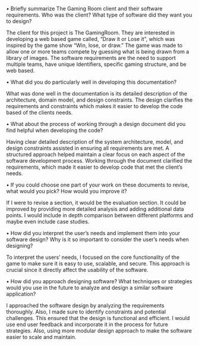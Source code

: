 •	Briefly summarize The Gaming Room client and their software requirements. Who was the client? What type of software did they want you to design?

The client for this project is The GamingRoom. They are interested in developing a web based game called, “Draw it or Lose it”, which was inspired by the game show “Win, lose, or draw.” The game was made to allow one or more teams compete by guessing what is being drawn from a library of images. The software requirements are the need to support multiple teams, have unique Identifiers, specific gaming structure, and be web based. 

•	What did you do particularly well in developing this documentation?

What was done well in the documentation is its detailed description of the architecture, domain model, and design constraints. The design clarifies the requirements and constraints which makes it easier to develop the code based of the clients needs. 

•	What about the process of working through a design document did you find helpful when developing the code?

Having clear detailed description of the system architecture, model, and design constraints assisted in ensuring all requirements are met. A structured approach helped maintain a clear focus on each aspect of the software development process. Working through the document clarified the requirements, which made it easier to develop code that met the client’s needs. 

•	If you could choose one part of your work on these documents to revise, what would you pick? How would you improve it?

If I were to revise a section, it would be the evaluation section. It could be improved by providing more detailed analysis and adding additional data points. I would include in depth comparison between different platforms and maybe even include case studies. 

•	How did you interpret the user’s needs and implement them into your software design? Why is it so important to consider the user’s needs when designing?

To interpret the users’ needs, I focused on the core functionality of the game to make sure it is easy to use, scalable, and secure. This approach is crucial since it directly affect the usability of the software. 

•	How did you approach designing software? What techniques or strategies would you use in the future to analyze and design a similar software application?

I approached the software design by analyzing the requirements thoroughly. Also, I made sure to identify constraints and potential challenges. This ensured that the design is functional and efficient. 
I would use end user feedback and incorporate it in the process for future strategies. Also, using more modular design approach to make the software easier to scale and maintain. 
